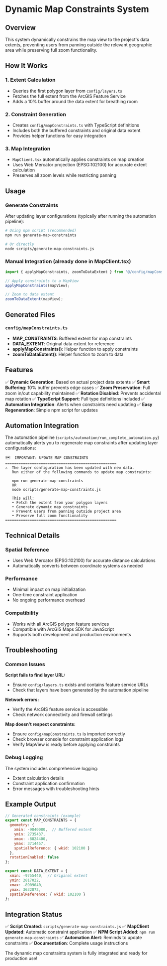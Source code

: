 # Dynamic Map Constraints System

## Overview

This system dynamically constrains the map view to the project's data extents, preventing users from panning outside the relevant geographic area while preserving full zoom functionality.

## How It Works

### 1. **Extent Calculation**
- Queries the first polygon layer from `config/layers.ts`
- Fetches the full extent from the ArcGIS Feature Service
- Adds a 10% buffer around the data extent for breathing room

### 2. **Constraint Generation**
- Creates `config/mapConstraints.ts` with TypeScript definitions
- Includes both the buffered constraints and original data extent
- Provides helper functions for easy integration

### 3. **Map Integration**
- `MapClient.tsx` automatically applies constraints on map creation
- Uses Web Mercator projection (EPSG:102100) for accurate extent calculation
- Preserves all zoom levels while restricting panning

## Usage

### Generate Constraints
After updating layer configurations (typically after running the automation pipeline):

```bash
# Using npm script (recommended)
npm run generate-map-constraints

# Or directly
node scripts/generate-map-constraints.js
```

### Manual Integration (already done in MapClient.tsx)
```typescript
import { applyMapConstraints, zoomToDataExtent } from '@/config/mapConstraints';

// Apply constraints to a MapView
applyMapConstraints(mapView);

// Zoom to data extent
zoomToDataExtent(mapView);
```

## Generated Files

### `config/mapConstraints.ts`
- **MAP_CONSTRAINTS**: Buffered extent for map constraints
- **DATA_EXTENT**: Original data extent for reference
- **applyMapConstraints()**: Helper function to apply constraints
- **zoomToDataExtent()**: Helper function to zoom to data

## Features

✅ **Dynamic Generation**: Based on actual project data extents
✅ **Smart Buffering**: 10% buffer prevents edge cases
✅ **Zoom Preservation**: Full zoom in/out capability maintained
✅ **Rotation Disabled**: Prevents accidental map rotation
✅ **TypeScript Support**: Full type definitions included
✅ **Automation Integration**: Alerts when constraints need updating
✅ **Easy Regeneration**: Simple npm script for updates

## Automation Integration

The automation pipeline (`scripts/automation/run_complete_automation.py`) automatically alerts you to regenerate map constraints after updating layer configurations:

```
🗺️  IMPORTANT: UPDATE MAP CONSTRAINTS
==================================================
⚠️  The layer configuration has been updated with new data.
   Run either of the following commands to update map constraints:

   npm run generate-map-constraints
   OR
   node scripts/generate-map-constraints.js

   This will:
   • Fetch the extent from your polygon layers
   • Generate dynamic map constraints
   • Prevent users from panning outside project area
   • Preserve full zoom functionality
==================================================
```

## Technical Details

### Spatial Reference
- Uses Web Mercator (EPSG:102100) for accurate distance calculations
- Automatically converts between coordinate systems as needed

### Performance
- Minimal impact on map initialization
- One-time constraint application
- No ongoing performance overhead

### Compatibility
- Works with all ArcGIS polygon feature services
- Compatible with ArcGIS Maps SDK for JavaScript
- Supports both development and production environments

## Troubleshooting

### Common Issues

**Script fails to find layer URL:**
- Ensure `config/layers.ts` exists and contains feature service URLs
- Check that layers have been generated by the automation pipeline

**Network errors:**
- Verify the ArcGIS feature service is accessible
- Check network connectivity and firewall settings

**Map doesn't respect constraints:**
- Ensure `config/mapConstraints.ts` is imported correctly
- Check browser console for constraint application logs
- Verify MapView is ready before applying constraints

### Debug Logging
The system includes comprehensive logging:
- Extent calculation details
- Constraint application confirmation
- Error messages with troubleshooting hints

## Example Output

```javascript
// Generated constraints (example)
export const MAP_CONSTRAINTS = {
  geometry: {
    xmin: -9840080,  // Buffered extent
    ymin: 2735437,
    xmax: -8824400,
    ymax: 3714457,
    spatialReference: { wkid: 102100 }
  },
  rotationEnabled: false
};

export const DATA_EXTENT = {
  xmin: -9755440,  // Original extent
  ymin: 2817022,
  xmax: -8909040,
  ymax: 3632872,
  spatialReference: { wkid: 102100 }
};
```

## Integration Status

✅ **Script Created**: `scripts/generate-map-constraints.js`
✅ **MapClient Updated**: Automatic constraint application
✅ **NPM Script Added**: `npm run generate-map-constraints`
✅ **Automation Alert**: Reminds to update constraints
✅ **Documentation**: Complete usage instructions

The dynamic map constraints system is fully integrated and ready for production use!